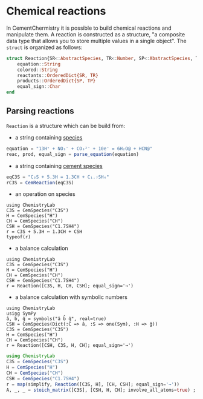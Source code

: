 # Chemical reactions

In CementChermistry it is possible to build chemical reactions and manipulate them. A reaction is constructed as a structure, "a composite data type that allows you to store multiple values in a single object". The `struct` is organized as follows:

```julia
struct Reaction{SR<:AbstractSpecies, TR<:Number, SP<:AbstractSpecies, TP<:Number}
    equation::String
    colored::String
    reactants::OrderedDict{SR, TR}
    products::OrderedDict{SP, TP}
    equal_sign::Char
end
```

## Parsing reactions

`Reaction` is a structure which can be build from:
- a string containing [species](./databases.md#species)
```julia
equation = "13H⁺ + NO₃⁻ + CO₃²⁻ + 10e⁻ = 6H₂O@ + HCN@"
reac, prod, equal_sign = parse_equation(equation)
```
- a string containing [cement species](./databases.md#species)
```julia
eqC3S = "C₃S + 5.3H = 1.3CH + C₁.₇SH₄"
rC3S = CemReaction(eqC3S)
```
- an operation on species
```@example
using ChemistryLab
C3S = CemSpecies("C3S")
H = CemSpecies("H")
CH = CemSpecies("CH")
CSH = CemSpecies("C1.7SH4")
r = C3S + 5.3H ↔ 1.3CH + CSH
typeof(r)
```
- a balance calculation
```@example
using ChemistryLab
C3S = CemSpecies("C3S")
H = CemSpecies("H")
CH = CemSpecies("CH")
CSH = CemSpecies("C1.7SH4")
r = Reaction([C3S, H, CH, CSH]; equal_sign='→')
```
- a balance calculation with symbolic numbers
```@example
using ChemistryLab
using SymPy
â, b̂, ĝ = symbols("â b̂ ĝ", real=true)
CSH = CemSpecies(Dict(:C => â, :S => one(Sym), :H => ĝ))
C3S = CemSpecies("C3S")
H = CemSpecies("H")
CH = CemSpecies("CH")
r = Reaction([CSH, C3S, H, CH]; equal_sign='→')
```

```julia
using ChemistryLab
C3S = CemSpecies("C3S")
H = CemSpecies("H")
CH = CemSpecies("CH")
CSH = CemSpecies("C1.7SH4")
r = map(simplify, Reaction([C3S, H], [CH, CSH]; equal_sign='→'))
A, _, _ = stoich_matrix([C3S], [CSH, H, CH]; involve_all_atoms=true) ;
``` 
